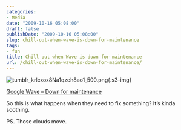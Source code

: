 ```yaml
---
categories:
- Media
date: "2009-10-16 05:08:00"
draft: false
publishDate: "2009-10-16 05:08:00"
slug: chill-out-when-wave-is-down-for-maintenance
tags:
- fun
title: Chill out when Wave is down for maintenance
url: /chill-out-when-wave-is-down-for-maintenance/
---
```

![tumblr\_krlcxox8Na1qzeh8ao1\_500.png](https://turbo.geekorium.com.au/images/tumblr_krlcxox8Na1qzeh8ao1_500.png){.s3-img}

[Google Wave – Down for
maintenance](http://wave.google.com/maintenance/index.html)

So this is what happens when they need to fix something? It’s kinda
soothing.

PS. Those clouds move.
